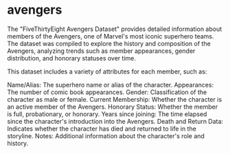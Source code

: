 # avengers

The "FiveThirtyEight Avengers Dataset" provides detailed information about members of the Avengers, one of Marvel's most iconic superhero teams. The dataset was compiled to explore the history and composition of the Avengers, analyzing trends such as member appearances, gender distribution, and honorary statuses over time.

This dataset includes a variety of attributes for each member, such as:

Name/Alias: The superhero name or alias of the character.
Appearances: The number of comic book appearances.
Gender: Classification of the character as male or female.
Current Membership: Whether the character is an active member of the Avengers.
Honorary Status: Whether the member is full, probationary, or honorary.
Years since joining: The time elapsed since the character's introduction into the Avengers.
Death and Return Data: Indicates whether the character has died and returned to life in the storyline.
Notes: Additional information about the character's role and history.
